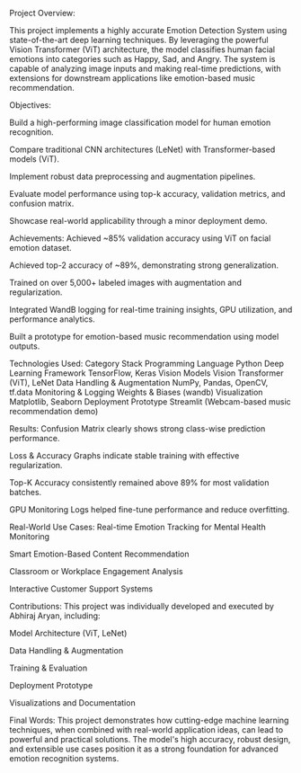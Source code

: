 Project Overview: 

This project implements a highly accurate Emotion Detection System using state-of-the-art deep learning techniques. By leveraging the powerful Vision Transformer (ViT) architecture, the model classifies human facial emotions into categories such as Happy, Sad, and Angry. The system is capable of analyzing image inputs and making real-time predictions, with extensions for downstream applications like emotion-based music recommendation.

Objectives:

Build a high-performing image classification model for human emotion recognition.

Compare traditional CNN architectures (LeNet) with Transformer-based models (ViT).

Implement robust data preprocessing and augmentation pipelines.

Evaluate model performance using top-k accuracy, validation metrics, and confusion matrix.

Showcase real-world applicability through a minor deployment demo.

Achievements:
 Achieved ~85% validation accuracy using ViT on facial emotion dataset.

 Achieved top-2 accuracy of ~89%, demonstrating strong generalization.

 Trained on over 5,000+ labeled images with augmentation and regularization.

 Integrated WandB logging for real-time training insights, GPU utilization, and performance analytics.

Built a prototype for emotion-based music recommendation using model outputs.

Technologies Used:
Category	Stack
Programming Language	Python
Deep Learning Framework	TensorFlow, Keras
Vision Models	Vision Transformer (ViT), LeNet
Data Handling & Augmentation	NumPy, Pandas, OpenCV, tf.data
Monitoring & Logging	Weights & Biases (wandb)
Visualization	Matplotlib, Seaborn
Deployment Prototype	Streamlit (Webcam-based music recommendation demo)

Results:
Confusion Matrix clearly shows strong class-wise prediction performance.

Loss & Accuracy Graphs indicate stable training with effective regularization.

Top-K Accuracy consistently remained above 89% for most validation batches.

GPU Monitoring Logs helped fine-tune performance and reduce overfitting.

Real-World Use Cases:
Real-time Emotion Tracking for Mental Health Monitoring

Smart Emotion-Based Content Recommendation

Classroom or Workplace Engagement Analysis

Interactive Customer Support Systems


Contributions:
This project was individually developed and executed by Abhiraj Aryan, including:

Model Architecture (ViT, LeNet)

Data Handling & Augmentation

Training & Evaluation

Deployment Prototype

Visualizations and Documentation


Final Words:
This project demonstrates how cutting-edge machine learning techniques, when combined with real-world application ideas, can lead to powerful and practical solutions. The model's high accuracy, robust design, and extensible use cases position it as a strong foundation for advanced emotion recognition systems.

